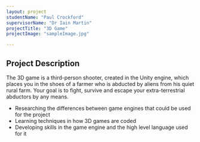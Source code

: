 ```yaml
---
layout: project
studentName: "Paul Crockford"
supervisorName: "Dr Iain Martin"
projectTitle: "3D Game"
projectImage: "sampleImage.jpg"

---
```


## Project Description
The 3D game is a third-person shooter, created in the Unity engine, which places you in the shoes of a farmer who is abducted by aliens from his quiet rural farm. Your goal is to fight, survive and escape your extra-terrestrial abductors by any means.

- Researching the differences between game engines that could be used for the project
- Learning techniques in how 3D games are coded
- Developing skills in the game engine and the high level language used for it
